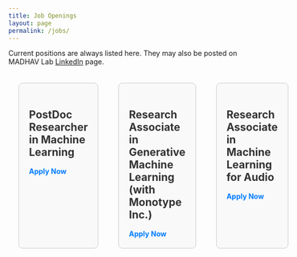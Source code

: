 ```yaml
---
title: Job Openings
layout: page
permalink: /jobs/
---
```


Current positions are always listed here. They may also be posted on MADHAV Lab [LinkedIn](https://www.linkedin.com/company/madhav-lab/) page.
  <!-- - If you are interested in 6-month to 1-year research-focused internships in machine learning/deep learning/audio processing and have relevant background (coursework/projects in machine learning/deep learning, exposure to reading/writing papers in top-tier conferences), please send an email with subject line “Long-term Research Position at MADHAV Lab”. -->
  <!-- - Available [UG Projects](/2024_UGPs) for Fall 2023. -->

  <!-- - You can also checkout [SURGE](https://surge.iitk.ac.in/), the annual summer research internship program at IIT Kanpur. You can write your area of interest and proposed project for the duration before submitting your application. -->


<style>
.container {
  display: flex;
  justify-content: 5px; /* Adjust as needed */
}
.card {
  border: 1px solid #ccc;
  border-radius: 8px;
  padding: 20px;
  width: 300px;
  margin: 20px;
  background-color: #f9f9f9;
}

.card h2 {
  color: #333;
}

.card p {
  color: #666;
}

.card a {
  text-decoration: none;
  color: #007bff;
  font-weight: bold;
}

.card a:hover {
  text-decoration: underline;
}
</style>
<div class="container">
<div class="card">
  <h2>PostDoc Researcher in Machine Learning</h2>
  <a href="https://forms.office.com/r/MHJ6YVr97p">Apply Now</a>
</div>

<div class="card">
  <h2>Research Associate in Generative Machine Learning (with Monotype Inc.)</h2>
  <a href="https://forms.office.com/r/x05vGbgkim">Apply Now</a>
</div>

<div class="card">
  <h2>Research Associate in Machine Learning for Audio</h2>
  <a href="https://forms.office.com/r/nEYqzRBD8W">Apply Now</a>
</div>
</div>